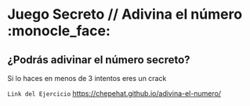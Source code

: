 <h1 text-align:center>Juego Secreto // Adivina el número :monocle_face:</h1>

<h2 text-align:center>¿Podrás adivinar el número secreto?</h2>

Si lo haces en menos de 3 intentos eres un crack

`Link del Ejercicio`
https://chepehat.github.io/adivina-el-numero/
